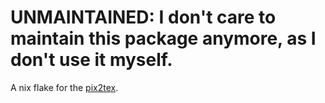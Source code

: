 # UNMAINTAINED: I don't care to maintain this package anymore, as I don't use it myself.

A nix flake for the [pix2tex](https://github.com/lukas-blecher/LaTeX-OCR). 
